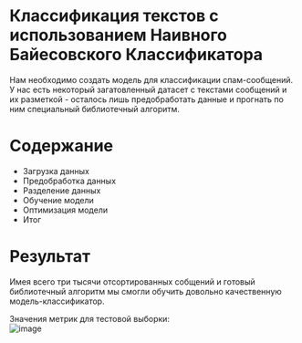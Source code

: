 # Классификация текстов с использованием Наивного Байесовского Классификатора

Нам необходимо создать модель для классификации спам-сообщений. У нас есть некоторый загатовленный датасет с текстами сообщений
и их разметкой - осталось лишь предобработать данные и прогнать по ним специальный библиотечный алгоритм.

# Содержание

 - Загрузка данных
 - Предобработка данных
 - Разделение данных
 - Обучение модели
 - Оптимизация модели
 - Итог

# Результат

Имея всего три тысячи отсортированных собщений и готовый библиотечный алгоритм мы смогли обучить довольно качественную модель-классификатор.

Значения метрик для тестовой выборки:<br>
![image](https://github.com/khav-i/ml_works/assets/126453765/fb947fc9-62ff-428c-8e3c-7e1629cd883a)
